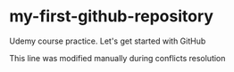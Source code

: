 # my-first-github-repository
Udemy course practice. Let's get started with GitHub

This line was modified manually during conflicts resolution
